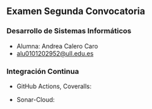 ## Examen Segunda Convocatoria
### Desarrollo de Sistemas Informáticos

- Alumna: Andrea Calero Caro
- alu0101202952@ull.edu.es


### Integración Continua

- GitHub Actions, Coveralls:


- Sonar-Cloud:


